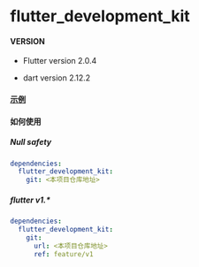 # flutter_development_kit

#### VERSION

- Flutter version 2.0.4

- dart version 2.12.2

#### [示例](./docs)

#### 如何使用

##### Null safety

```yaml
dependencies:
  flutter_development_kit:
    git: <本项目仓库地址>
```

##### flutter v1.\*

```yaml
dependencies:
  flutter_development_kit:
    git:
      url: <本项目仓库地址>
      ref: feature/v1
```
